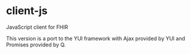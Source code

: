 client-js
=========

JavaScript client for FHIR

This version is a port to the YUI framework with Ajax provided by YUI and Promises provided by Q.
